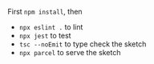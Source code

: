 First `npm install`, then 

* `npx eslint .` to lint
* `npx jest` to test
* `tsc --noEmit` to type check the sketch
* `npx parcel` to serve the sketch
